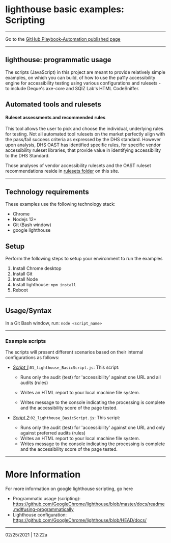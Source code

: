 # lighthouse basic examples: Scripting

---

Go to the [GitHub Playbook-Automation published page](https://section508coordinators.github.io/Dev-Automation/)

---

## lighthouse: programmatic usage

The scripts (JavaScript) in this project are meant to provide relatively simple examples, on which you can build, of how to use the pa11y  accessibility engine for accessibility testing using various configurations and rulesets - to include Deque's axe-core and SQIZ Lab's HTML CodeSniffer.  

## Automated tools and rulesets

#### Ruleset assessments and recommended rules

This tool allows the user to pick and choose the individual, underlying rules for testing. Not all automated tool rulesets on the market perfectly align with the pass/fail success criteria as expressed by the DHS standard. However upon analysis, DHS OAST has identified specific rules, for specific vendor accessibility ruleset libraries, that provide value in identifying accessibility to the DHS Standard.

Those analyses of vendor accessibility rulesets and the OAST ruleset recommendations reside in [rulesets folder](/rulesets) on this site.

---

## Technology requirements

These examples use the following technology stack:

- Chrome
- Nodejs 12+
- Git (Bash window)
- google lighthouse

## Setup

Perform the following steps to setup your environment to run the examples

1. Install Chrome desktop
2. Install Git 
3. Install Node
4. Install lighthouse: `npm install`
5. Reboot

---

## Usage/Syntax

In a Git Bash window, run: `node <script_name>`

---

### Example scripts

The scripts will present different scenarios based on their internal configurations as follows:

- <u>*Script 1*</u>:`01_lighthouse_BasicScript.js`: This script:

  - Runs only the audit (test) for 'accessibility' against one URL and all audits (rules)

  - Writes an HTML report to your local machine file system.

  - Writes message to the console indicating the processing is complete and the accessibility score of the page tested.

    

- <u>*Script 2*</u>:`02_lighthouse_BasicScript.js`: This script:

  - Runs only the audit (test) for 'accessibility' against one URL and only against preferred audits (rules)
  - Writes an HTML report to your local machine file system.
  - Writes message to the console indicating the processing is complete and the accessibility score of the page tested.

---

# More Information

For more information on google lighthouse scripting, go here

- Programmatic usage (scripting): https://github.com/GoogleChrome/lighthouse/blob/master/docs/readme.md#using-programmatically
- Lighthouse configuration: https://github.com/GoogleChrome/lighthouse/blob/HEAD/docs/

---

02/25/2021 | 12:22a
